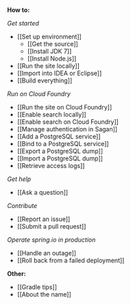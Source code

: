 **How to:**

_Get started_
 - [[Set up environment]]
   - [[Get the source]]
   - [[Install JDK 7]]
   - [[Install Node.js]]
 - [[Run the site locally]]
 - [[Import into IDEA or Eclipse]]
 - [[Build everything]]

_Run on Cloud Foundry_
 - [[Run the site on Cloud Foundry]]
 - [[Enable search locally]]
 - [[Enable search on Cloud Foundry]]
 - [[Manage authentication in Sagan]]
 - [[Add a PostgreSQL service]]
 - [[Bind to a PostgreSQL service]]
 - [[Export a PostgreSQL dump]]
 - [[Import a PostgreSQL dump]]
 - [[Retrieve access logs]]

_Get help_
 - [[Ask a question]]

_Contribute_
 - [[Report an issue]]
 - [[Submit a pull request]]

_Operate spring.io in production_
 - [[Handle an outage]]
 - [[Roll back from a failed deployment]]

**Other:**
 - [[Gradle tips]]
 - [[About the name]]
